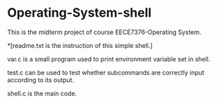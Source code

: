 # Operating-System-shell

This is the midterm project of course EECE7376-Operating System.

*[readme.txt is the instruction of this simple shell.]

var.c is a small program used to print environment variable set in shell.

test.c can be used to test whether subcommands are correctly input according to its output.

shell.c is the main code.
